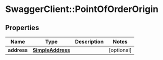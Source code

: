 # SwaggerClient::PointOfOrderOrigin

## Properties
Name | Type | Description | Notes
------------ | ------------- | ------------- | -------------
**address** | [**SimpleAddress**](SimpleAddress.md) |  | [optional] 


